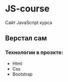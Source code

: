 # JS-course
Сайт JavaScript курса
## Верстал сам
### Технологии в проэкте:
- Html
- Css
- Bootstrap
